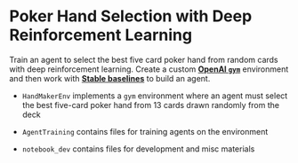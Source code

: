 # Poker Hand Selection with Deep Reinforcement Learning 

Train an agent to select the best five card poker hand from random cards with deep reinforcement learning. Create a custom [**OpenAI `gym`**](https://gym.openai.com/) environment and then work with [**Stable baselines**](https://stable-baselines.readthedocs.io/en/master/) to build an agent. 

* `HandMakerEnv` implements a `gym` environment where an agent must select the best five-card poker hand from 13 cards drawn randomly from the deck

* `AgentTraining` contains files for training agents on the environment

* `notebook_dev` contains files for development and misc materials